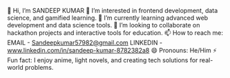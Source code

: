 👋 Hi, I’m SANDEEP KUMAR
👀 I’m interested in frontend development, data science, and gamified learning.
🌱 I’m currently learning advanced web development and data science tools.
💞️ I’m looking to collaborate on hackathon projects and interactive tools for education.
📫 How to reach me: EMAIL - Sandeepkumar57982@gmail.com   LINKEDIN - www.linkedin.com/in/sandeep-kumar-8782382a8
😄 Pronouns: He/Him
⚡ Fun fact: I enjoy anime, light novels, and creating tech solutions for real-world problems.

<!---
SANDEEPKT13/SANDEEPKT13 is a ✨ special ✨ repository because its `README.md` (this file) appears on your GitHub profile.
You can click the Preview link to take a look at your changes.
--->
